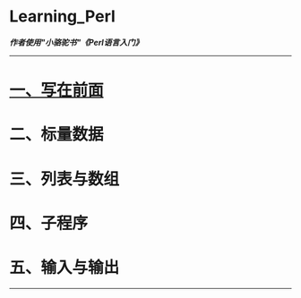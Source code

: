 # Learning_Perl

***作者使用"小骆驼书"《Perl语言入门》***

---
# [一、写在前面](/Articles/Chapter_1.md)
# 二、标量数据
# 三、列表与数组
# 四、子程序
# 五、输入与输出
---
